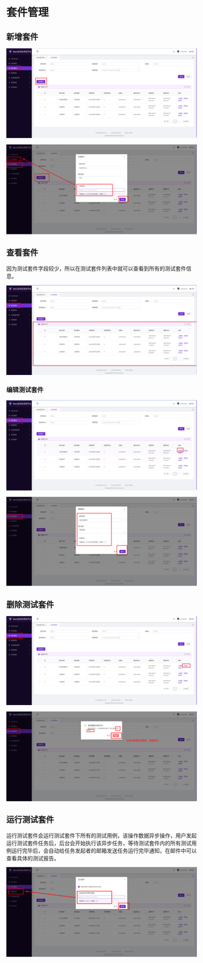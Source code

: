 # 套件管理

## 新增套件

![image-20210620012655730](套件管理.assets/image-20210620012655730.png)

![image-20210620012746836](套件管理.assets/image-20210620012746836.png)

## 查看套件

因为测试套件字段较少，所以在测试套件列表中就可以查看到所有的测试套件信息。

![image-20210620012820054](套件管理.assets/image-20210620012820054.png)

### 编辑测试套件

![image-20210620012939174](套件管理.assets/image-20210620012939174.png)

![image-20210620012955777](套件管理.assets/image-20210620012955777.png)

## 删除测试套件

![image-20210620013020194](套件管理.assets/image-20210620013020194.png)

![image-20210620013110092](套件管理.assets/image-20210620013110092.png)

## 运行测试套件

运行测试套件会运行测试套件下所有的测试用例，该操作数据异步操作，用户发起运行测试套件任务后，后台会开始执行该异步任务，等待测试套件内的所有测试用例运行完毕后，会自动给任务发起者的邮箱发送任务运行完毕通知，在邮件中可以查看具体的测试报告。

![image-20210620013144879](套件管理.assets/image-20210620013144879.png)



